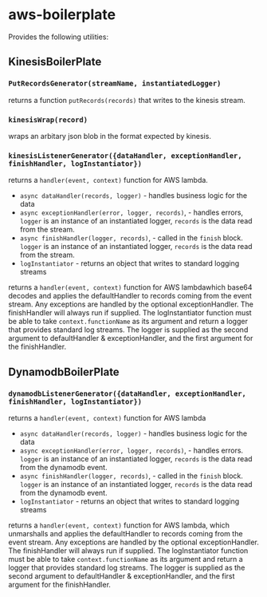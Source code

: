 # aws-boilerplate

Provides the following utilities:

## KinesisBoilerPlate
### `PutRecordsGenerator(streamName, instantiatedLogger)`
returns a function `putRecords(records)` that writes to the kinesis stream.

### `kinesisWrap(record)`
wraps an arbitary json blob in the format expected by kinesis.
### `kinesisListenerGenerator({dataHandler, exceptionHandler, finishHandler, logInstantiator})`
returns a `handler(event, context)` function for AWS lambda.
  - `async dataHandler(records, logger)` - handles business logic for the data
  - `async exceptionHandler(error, logger, records)`, - handles errors, `logger` is an instance of an instantiated logger, `records` is the data read from the stream.
  - `async finishHandler(logger, records)`, - called in the `finish` block. `logger` is an instance of an instantiated logger, `records` is the data read from the stream.
  - `logInstantiator` - returns an object that writes to standard logging streams

returns a `handler(event, context)` function for AWS lambdawhich base64 decodes and applies the defaultHandler to records coming from the event stream. Any exceptions are handled by the optional exceptionHandler. The finishHandler will always run if supplied. The logInstantiator function must be able to take `context.functionName` as its argument and return a logger that provides standard log streams. The logger is supplied as the second argument to defaultHandler & exceptionHandler, and the first argument for the finishHandler.

## DynamodbBoilerPlate
### `dynamodbListenerGenerator({dataHandler, exceptionHandler, finishHandler, logInstantiator})`
returns a `handler(event, context)` function for AWS lambda
  - `async dataHandler(records, logger)` - handles business logic for the data
  - `async exceptionHandler(error, logger, records)`, - handles errors. `logger` is an instance of an instantiated logger, `records` is the data read from the dynamodb event.
  - `async finishHandler(logger, records)`, - called in the `finish` block. `logger` is an instance of an instantiated logger, `records` is the data read from the dynamodb event.
  - `logInstantiator` - returns an object that writes to standard logging streams

returns a `handler(event, context)` function for AWS lambda, which unmarshalls and applies the defaultHandler to records coming from the event stream. Any exceptions are handled by the optional exceptionHandler. The finishHandler will always run if supplied. The logInstantiator function must be able to take `context.functionName` as its argument and return a logger that provides standard log streams. The logger is supplied as the second argument to defaultHandler & exceptionHandler, and the first argument for the finishHandler.

